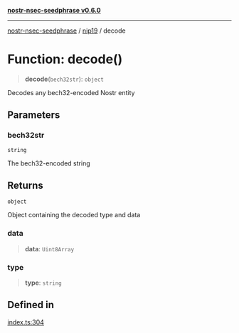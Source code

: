 [**nostr-nsec-seedphrase v0.6.0**](../../../README.md)

***

[nostr-nsec-seedphrase](../../../globals.md) / [nip19](../README.md) / decode

# Function: decode()

> **decode**(`bech32str`): `object`

Decodes any bech32-encoded Nostr entity

## Parameters

### bech32str

`string`

The bech32-encoded string

## Returns

`object`

Object containing the decoded type and data

### data

> **data**: `Uint8Array`

### type

> **type**: `string`

## Defined in

[index.ts:304](https://github.com/HumanjavaEnterprises/nostr-nsec-seedphrase/blob/885e04e5180059d4aa901af59d633038a53240cb/src/index.ts#L304)

